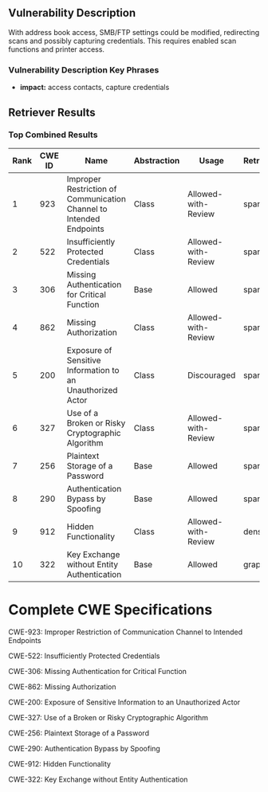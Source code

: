 ## Vulnerability Description
With address book access, SMB/FTP settings could be modified, redirecting scans and possibly capturing credentials. This requires enabled scan functions and printer access.

### Vulnerability Description Key Phrases
- **impact:** access contacts, capture credentials

## Retriever Results

### Top Combined Results

| Rank | CWE ID | Name | Abstraction | Usage  | Retrievers | Individual Scores |
|------|--------|------|-------------|-------|------------|-------------------|
| 1 | 923 | Improper Restriction of Communication Channel to Intended Endpoints | Class | Allowed-with-Review | sparse | 0.043 |
| 2 | 522 | Insufficiently Protected Credentials | Class | Allowed-with-Review | sparse | 0.041 |
| 3 | 306 | Missing Authentication for Critical Function | Base | Allowed | sparse | 0.037 |
| 4 | 862 | Missing Authorization | Class | Allowed-with-Review | sparse | 0.037 |
| 5 | 200 | Exposure of Sensitive Information to an Unauthorized Actor | Class | Discouraged | sparse | 0.036 |
| 6 | 327 | Use of a Broken or Risky Cryptographic Algorithm | Class | Allowed-with-Review | sparse | 0.036 |
| 7 | 256 | Plaintext Storage of a Password | Base | Allowed | sparse | 0.035 |
| 8 | 290 | Authentication Bypass by Spoofing | Base | Allowed | sparse | 0.034 |
| 9 | 912 | Hidden Functionality | Class | Allowed-with-Review | dense | 0.464 |
| 10 | 322 | Key Exchange without Entity Authentication | Base | Allowed | graph | 0.003 |



# Complete CWE Specifications

CWE-923: Improper Restriction of Communication Channel to Intended Endpoints

CWE-522: Insufficiently Protected Credentials

CWE-306: Missing Authentication for Critical Function

CWE-862: Missing Authorization

CWE-200: Exposure of Sensitive Information to an Unauthorized Actor

CWE-327: Use of a Broken or Risky Cryptographic Algorithm

CWE-256: Plaintext Storage of a Password

CWE-290: Authentication Bypass by Spoofing

CWE-912: Hidden Functionality

CWE-322: Key Exchange without Entity Authentication